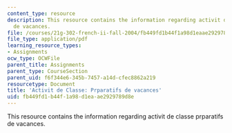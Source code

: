 ```yaml
---
content_type: resource
description: This resource contains the information regarding activit de classe prparatifs
  de vacances.
file: /courses/21g-302-french-ii-fall-2004/fb449fd1b44f1a98d1eaae2929789d8e_MIT21G_302_F04_classe_Z1.pdf
file_type: application/pdf
learning_resource_types:
- Assignments
ocw_type: OCWFile
parent_title: Assignments
parent_type: CourseSection
parent_uid: f6f344e6-345b-7457-a14d-cfec8862a219
resourcetype: Document
title: 'Activit de Classe: Prparatifs de vacances'
uid: fb449fd1-b44f-1a98-d1ea-ae2929789d8e
---
```

This resource contains the information regarding activit de classe prparatifs de vacances.

